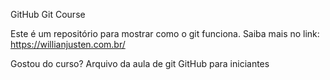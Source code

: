 GitHub
Git Course

Este é um repositório para mostrar como o git funciona.
Saiba mais no link: https://willianjusten.com.br/

Gostou do curso?
Arquivo da aula de git GitHub para iniciantes

